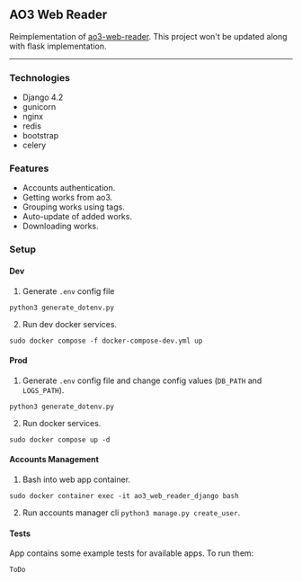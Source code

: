 ## AO3 Web Reader

Reimplementation of [ao3-web-reader](https://github.com/zNitche/ao3-web-reader). 
This project won't be updated along with flask implementation.

---

### Technologies
- Django 4.2
- gunicorn
- nginx
- redis
- bootstrap
- celery

### Features
- Accounts authentication.
- Getting works from ao3.
- Grouping works using tags.
- Auto-update of added works.
- Downloading works.

### Setup
#### Dev
1. Generate `.env` config file
```
python3 generate_dotenv.py
```
2. Run dev docker services.
```
sudo docker compose -f docker-compose-dev.yml up
```
#### Prod
1. Generate `.env` config file and change config values (`DB_PATH` and `LOGS_PATH`).
```
python3 generate_dotenv.py
```
2. Run docker services.
```
sudo docker compose up -d
```

#### Accounts Management
1. Bash into web app container.
```
sudo docker container exec -it ao3_web_reader_django bash
```
2. Run accounts manager cli `python3 manage.py create_user`.

#### Tests
App contains some example tests for available apps. To run them:
```
ToDo
```
